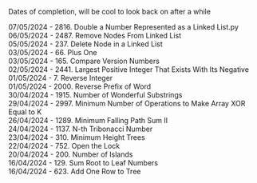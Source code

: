 Dates of completion, will be cool to look back on after a while

07/05/2024 - 2816. Double a Number Represented as a Linked List.py <br/>
06/05/2024 - 2487. Remove Nodes From Linked List <br/>
05/05/2024 - 237. Delete Node in a Linked List <br/>
03/05/2024 - 66. Plus One <br/>
03/05/2024 - 165. Compare Version Numbers <br/>
02/05/2024 - 2441. Largest Positive Integer That Exists With Its Negative <br/>
01/05/2024 - 7. Reverse Integer <br/>
01/05/2024 - 2000. Reverse Prefix of Word <br/>
30/04/2024 - 1915. Number of Wonderful Substrings <br/>
29/04/2024 - 2997. Minimum Number of Operations to Make Array XOR Equal to K <br/>
26/04/2024 - 1289. Minimum Falling Path Sum II <br/>
24/04/2024 - 1137. N-th Tribonacci Number <br/>
23/04/2024 - 310. Minimum Height Trees<br/>
22/04/2024 - 752. Open the Lock<br/>
20/04/2024 - 200. Number of Islands<br/>
16/04/2024 - 129. Sum Root to Leaf Numbers<br/>
16/04/2024 - 623. Add One Row to Tree<br/>



